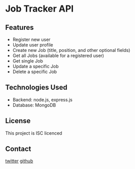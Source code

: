 # Job Tracker API

## Features

- Register new user
- Update user profile
- Create new Job (title, position, and other optional fields)
- Get all Jobs (available for a registered user)
- Get single Job
- Update a specific Job
- Delete a specific Job

## Technologies Used

- Backend: node.js, express.js
- Database: MongoDB

## License

This project is ISC licenced

## Contact

[twitter](https://www.twitter.com/)
[github](https://www.github.com/lsd1code)
